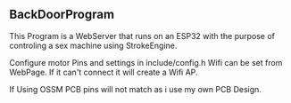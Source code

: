 ## BackDoorProgram

This Program is a WebServer that runs on an ESP32 with the purpose of controling a sex machine using StrokeEngine.

Configure motor Pins and settings in include/config.h
Wifi can be set from WebPage.
If it can't connect it will create a Wifi AP.

If Using OSSM PCB pins will not match as i use my own PCB Design.
